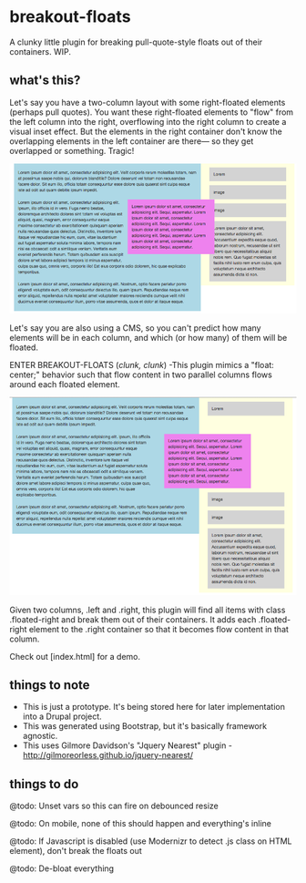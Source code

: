 # breakout-floats
A clunky little plugin for breaking pull-quote-style floats out of their containers. WIP.

## what's this?
Let's say you have a two-column layout with some right-floated elements (perhaps pull quotes). You want these right-floated elements to "flow" from the left column into the right, overflowing into the right column to create a visual inset effect. But the elements in the right container don't know the overlapping elements in the left container are there— so they get overlapped or something. Tragic!

![Not good!](/img/without.png)

Let's say you are also using a CMS, so you can't predict how many elements will be in each column, and which (or how many) of them will be floated.

ENTER BREAKOUT-FLOATS (*clunk, clunk*) -This plugin mimics a "float: center;" behavior such that flow content in two parallel columns flows around each floated element.

![Better!](/img/with.png)

Given two columns, .left and .right, this plugin will find all items with class .floated-right and break them out of their containers. It adds each .floated-right element to the .right container so that it becomes flow content in that column.

Check out [index.html] for a demo.

## things to note

- This is just a prototype. It's being stored here for later implementation into a Drupal project.
- This was generated using Bootstrap, but it's basically framework agnostic.
- This uses Gilmore Davidson's "Jquery Nearest" plugin - http://gilmoreorless.github.io/jquery-nearest/

## things to do

@todo: Unset vars so this can fire on debounced resize

@todo: On mobile, none of this should happen and everything's inline

@todo: If Javascript is disabled (use Modernizr to detect .js class on HTML element), don't break the floats out

@todo: De-bloat everything
